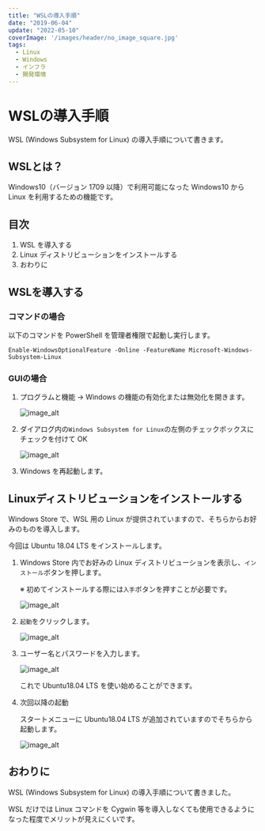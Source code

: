 ```yaml
---
title: "WSLの導入手順"
date: "2019-06-04"
update: "2022-05-10"
coverImage: '/images/header/no_image_square.jpg'
tags: 
  - Linux
  - Windows
  - インフラ
  - 開発環境
---
```


# WSLの導入手順
WSL (Windows Subsystem for Linux) の導入手順について書きます。

## WSLとは？
Windows10（バージョン 1709 以降）で利用可能になった Windows10 から Linux を利用するための機能です。

## 目次
1. WSL を導入する
1. Linux ディストリビューションをインストールする
1. おわりに

## WSLを導入する
### コマンドの場合
以下のコマンドを PowerShell を管理者権限で起動し実行します。
```
Enable-WindowsOptionalFeature -Online -FeatureName Microsoft-Windows-Subsystem-Linux
```
### GUIの場合
1. プログラムと機能 → Windows の機能の有効化または無効化を開きます。

    ![image_alt](/images/wsl_setup/wsl_gui_01.jpg)
1. ダイアログ内の`Windows Subsystem for Linux`の左側のチェックボックスにチェックを付けて OK

    ![image_alt](/images/wsl_setup/wsl_gui_02.jpg)
1. Windows を再起動します。

## Linuxディストリビューションをインストールする
Windows Store で、WSL 用の Linux が提供されていますので、そちらからお好みのものを導入します。

今回は Ubuntu 18.04 LTS をインストールします。

1. Windows Store 内でお好みの Linux ディストリビューションを表示し、`インストール`ボタンを押します。

   ※ 初めてインストールする際には`入手`ボタンを押すことが必要です。

    ![image_alt](/images/wsl_setup/wsl_distro_01.jpg)
1. `起動`をクリックします。

    ![image_alt](/images/wsl_setup/wsl_distro_02.jpg)
1. ユーザー名とパスワードを入力します。

    ![image_alt](/images/wsl_setup/wsl_distro_03.jpg)

   これで Ubuntu18.04 LTS を使い始めることができます。
1. 次回以降の起動

   スタートメニューに Ubuntu18.04 LTS が追加されていますのでそちらから起動します。

    ![image_alt](/images/wsl_setup/wsl_distro_04.jpg)

## おわりに
WSL (Windows Subsystem for Linux) の導入手順について書きました。

WSL だけでは Linux コマンドを Cygwin 等を導入しなくても使用できるようになった程度でメリットが見えにくいです。
